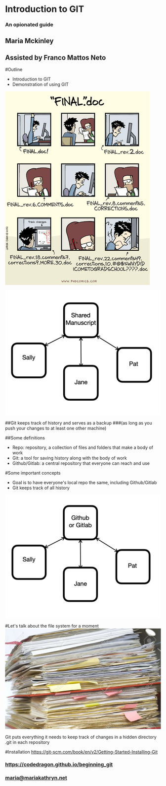 # Introduction to GIT
### An opionated guide

## Maria Mckinley
## Assisted by Franco Mattos Neto




#Outline
* Introduction to GIT
* Demonstration of using GIT




![alt text](assets/final_doc.gif "'Piled Higher and Deeper' by Jorge Cham www.phdcomics.com")




![alt text](assets/share_manuscript.png "One document, many authors")




##Git keeps track of history and serves as a backup
###(as long as you push your changes to at least one other machine)




##Some definitions
* Repo: repository, a collection of files and folders that make a body of work
* Git:  a tool for saving history along with the body of work
* Github/Gitlab:  a central repository that everyone can reach and use




#Some important concepts
* Goal is to have everyone's local repo the same, including Github/Gitlab
* Git keeps track of all history




![alt text](assets/github_gitlab.png "Git repo, many authors")




#Let's talk about the file system for a moment
![alt text](assets/messy-file-folder.jpeg "Messy File Folders")




Git puts everything it needs to keep track of changes in a hidden directory .git in each repository




#Installation
https://git-scm.com/book/en/v2/Getting-Started-Installing-Git




### https://codedragon.github.io/beginning_git
### maria@mariakathryn.net
